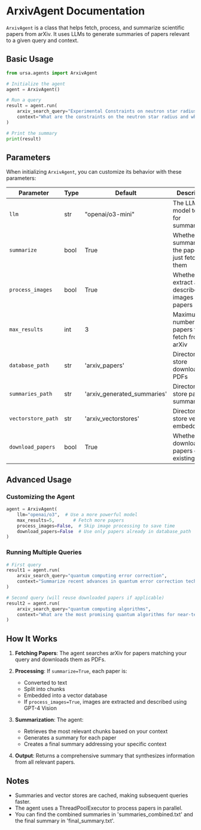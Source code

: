 # ArxivAgent Documentation

`ArxivAgent` is a class that helps fetch, process, and summarize scientific papers from arXiv. It uses LLMs to generate summaries of papers relevant to a given query and context.

## Basic Usage

```python
from ursa.agents import ArxivAgent

# Initialize the agent
agent = ArxivAgent()

# Run a query
result = agent.run(
    arxiv_search_query="Experimental Constraints on neutron star radius", 
    context="What are the constraints on the neutron star radius and what uncertainties are there on the constraints?"
)

# Print the summary
print(result)
```

## Parameters

When initializing `ArxivAgent`, you can customize its behavior with these parameters:

| Parameter | Type | Default | Description |
|-----------|------|---------|-------------|
| `llm` | str | "openai/o3-mini" | The LLM model to use for summarization |
| `summarize` | bool | True | Whether to summarize the papers or just fetch them |
| `process_images` | bool | True | Whether to extract and describe images from papers |
| `max_results` | int | 3 | Maximum number of papers to fetch from arXiv |
| `database_path` | str | 'arxiv_papers' | Directory to store downloaded PDFs |
| `summaries_path` | str | 'arxiv_generated_summaries' | Directory to store paper summaries |
| `vectorstore_path` | str | 'arxiv_vectorstores' | Directory to store vector embeddings |
| `download_papers` | bool | True | Whether to download papers or use existing ones |

## Advanced Usage

### Customizing the Agent

```python
agent = ArxivAgent(
    llm="openai/o3",  # Use a more powerful model
    max_results=5,       # Fetch more papers
    process_images=False,  # Skip image processing to save time
    download_papers=False  # Use only papers already in database_path
)
```

### Running Multiple Queries

```python
# First query
result1 = agent.run(
    arxiv_search_query="quantum computing error correction", 
    context="Summarize recent advances in quantum error correction techniques"
)

# Second query (will reuse downloaded papers if applicable)
result2 = agent.run(
    arxiv_search_query="quantum computing algorithms", 
    context="What are the most promising quantum algorithms for near-term devices?"
)
```

## How It Works

1. **Fetching Papers**: The agent searches arXiv for papers matching your query and downloads them as PDFs.

2. **Processing**: If `summarize=True`, each paper is:
   - Converted to text
   - Split into chunks
   - Embedded into a vector database
   - If `process_images=True`, images are extracted and described using GPT-4 Vision

3. **Summarization**: The agent:
   - Retrieves the most relevant chunks based on your context
   - Generates a summary for each paper
   - Creates a final summary addressing your specific context

4. **Output**: Returns a comprehensive summary that synthesizes information from all relevant papers.

## Notes

- Summaries and vector stores are cached, making subsequent queries faster.
- The agent uses a ThreadPoolExecutor to process papers in parallel.
- You can find the combined summaries in 'summaries_combined.txt' and the final summary in 'final_summary.txt'.
